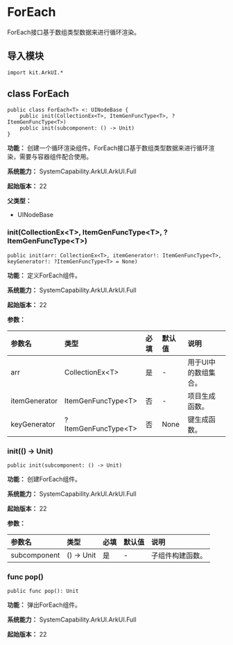 # ForEach

ForEach接口基于数组类型数据来进行循环渲染。

## 导入模块

```cangjie
import kit.ArkUI.*
```

## class ForEach

```cangjie
public class ForEach<T> <: UINodeBase {
    public init(CollectionEx<T>, ItemGenFuncType<T>, ?ItemGenFuncType<T>)
    public init(subcomponent: () -> Unit)
}
```

**功能：** 创建一个循环渲染组件。ForEach接口基于数组类型数据来进行循环渲染，需要与容器组件配合使用。

**系统能力：** SystemCapability.ArkUI.ArkUI.Full

**起始版本：** 22

**父类型：**

- UINodeBase

### init(CollectionEx\<T>, ItemGenFuncType\<T>, ?ItemGenFuncType\<T>)

```cangjie
public init(arr: CollectionEx<T>, itemGenerator!: ItemGenFuncType<T>, keyGenerator!: ?ItemGenFuncType<T> = None)
```

**功能：** 定义ForEach组件。

**系统能力：** SystemCapability.ArkUI.ArkUI.Full

**起始版本：** 22

**参数：**

|参数名|类型|必填|默认值|说明|
|:---|:---|:---|:---|:---|
|arr|CollectionEx\<T>|是|-|用于UI中的数组集合。|
|itemGenerator|ItemGenFuncType\<T>|否|-|项目生成函数。|
|keyGenerator|?ItemGenFuncType\<T>|否|None|键生成函数。|

### init(() -> Unit)

```cangjie
public init(subcomponent: () -> Unit)
```

**功能：** 创建ForEach组件。

**系统能力：** SystemCapability.ArkUI.ArkUI.Full

**起始版本：** 22

**参数：**

|参数名|类型|必填|默认值|说明|
|:---|:---|:---|:---|:---|
|subcomponent|() -> Unit|是|-|子组件构建函数。|

### func pop()

```cangjie
public func pop(): Unit
```

**功能：** 弹出ForEach组件。

**系统能力：** SystemCapability.ArkUI.ArkUI.Full

**起始版本：** 22